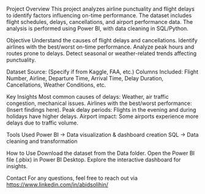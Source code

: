 Project Overview
This project analyzes airline punctuality and flight delays to identify factors influencing on-time performance. The dataset includes flight schedules, delays, cancellations, and airport performance data. The analysis is performed using Power BI, with data cleaning in SQL/Python.

Objective
Understand the causes of flight delays and cancellations.
Identify airlines with the best/worst on-time performance.
Analyze peak hours and routes prone to delays.
Detect seasonal or weather-related trends affecting punctuality.

Dataset
Source: (Specify if from Kaggle, FAA, etc.)
Columns Included: Flight Number, Airline, Departure Time, Arrival Time, Delay Duration, Cancellations, Weather Conditions, etc.

Key Insights
Most common causes of delays: Weather, air traffic congestion, mechanical issues.
Airlines with the best/worst performance: (Insert findings here).
Peak delay periods: Flights in the evening and during holidays have higher delays.
Airport impact: Some airports experience more delays due to traffic volume.

Tools Used
Power BI → Data visualization & dashboard creation
SQL → Data cleaning and transformation

How to Use
Download the dataset from the Data folder.
Open the Power BI file (.pbix) in Power BI Desktop.
Explore the interactive dashboard for insights.

Contact
For any questions, feel free to reach out via https://www.linkedin.com/in/abidsolihin/
